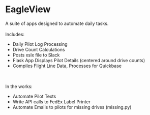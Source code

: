 # EagleView

A suite of apps designed to automate daily tasks. 
<br>
<br>
Includes:
<ul>
  <li>Daily Pilot Log Processing</li>
  <li>Drive Count Calculations</li>
  <li>Posts xslx file to Slack</li>
  <li>Flask App Displays Pilot Details (centered around drive counts)</li>
  <li>Compiles Flight Line Data, Processes for Quickbase</li>
</ul>
<br>
<br>
In the works:
<ul>
  <li>Automate Pilot Texts</li>
  <li>Write API calls to FedEx Label Printer</li>
  <li>Automate Emails to pilots for missing drives (missing.py)</li>
</ul>
